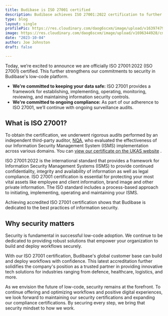 ```yaml
---
title: Budibase is ISO 27001 certified
description: Budibase achieves ISO 27001:2022 certification to further strengthen commitment to security  – Budibase
type: blog
layout: single
profilePic: https://res.cloudinary.com/daog6scxm/image/upload/v1639747995/cms/joe_illustration_gray_bg_e97wdl.jpg
image: https://res.cloudinary.com/daog6scxm/image/upload/v1696344928/cms/updates/iso_p6r5go.png
date: "2023-10-04"
author: Joe Johnston
draft: false

---
```


Today, we’re excited to announce we are officially ISO 27001:2022 (ISO 27001) certified. This further strengthens our commitments to security in Budibase's low-code platform.

- **We're committed to keeping your data safe:** ISO 27001 provides a framework for establishing, implementing, operating, monitoring, reviewing, and maintaining information security controls.
- **We're committed to ongoing compliance:** As part of our adherence to ISO 27001, we’ll continue with ongoing surveillance audits.



## What is ISO 27001?

To obtain the certification, we underwent rigorous audits performed by an independent third-party auditor, [NQA](https://www.nqa.com/), who evaluated the effectiveness of our Information Security Management System (ISMS) implementation across various domains. You can [view our certificate on the UKAS website](https://certcheck.ukas.com/certified-entity/99f6c395-efc1-554d-bd1b-aa7045786af9) .

ISO 27001:2022 is the international standard that provides a framework for Information Security Management Systems (ISMS) to provide continued confidentiality, integrity and availability of information as well as legal compliance. ISO 27001 certification is essential for protecting your most vital assets like employee and client information, brand image and other private information. The ISO standard includes a process-based approach to initiating, implementing, operating and maintaining your ISMS.

Achieving accredited ISO 27001 certification shows that Budibase is dedicated to the best practices of information security. 

## Why security matters

Security is fundamental in successful low-code adoption. We continue to be dedicated to providing robust solutions that empower your organization to build and deploy workflows securely. 

With our ISO 27001 certification, Budibase's global customer base can build and deploy workflows with confidence. This latest accreditation further solidifies the company's position as a trusted partner in providing innovative tech solutions for industries ranging from defence, healthcare, logistics, and more.

As we envision the future of low-code, security remains at the forefront. To continue offering and optimizing workflows and positive digital experiences, we look forward to maintaining our security certifications and expanding our compliance certifications. By securing every step, we bring that security mindset to how we work.




